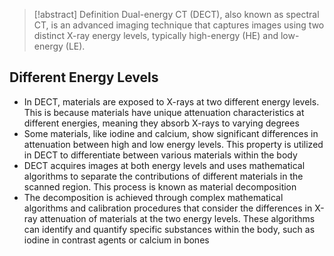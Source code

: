 > [!abstract] Definition 
>  Dual-energy CT (DECT), also known as spectral CT, is an advanced imaging technique that captures images using two distinct X-ray energy levels, typically high-energy (HE) and low-energy (LE).

## Different Energy Levels
- In DECT, materials are exposed to X-rays at two different energy levels. This is because materials have unique attenuation characteristics at different energies, meaning they absorb X-rays to varying degrees
- Some materials, like iodine and calcium, show significant differences in attenuation between high and low energy levels. This property is utilized in DECT to differentiate between various materials within the body 
- DECT acquires images at both energy levels and uses mathematical algorithms to separate the contributions of different materials in the scanned region. This process is known as material decomposition 
- The decomposition is achieved through complex mathematical algorithms and calibration procedures that consider the differences in X-ray attenuation of materials at the two energy levels. These algorithms can identify and quantify specific substances within the body, such as iodine in contrast agents or calcium in bones 